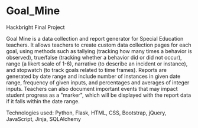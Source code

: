 Goal_Mine
=========

Hackbright Final Project

Goal Mine is a data collection and report generator for Special Education teachers. It allows teachers to create custom data collection pages for each goal, using methods such as tallying (tracking how many times a behavior is observed), true/false (tracking whether a behavior did or did not occur), range (a likert scale of 1-6), narrative (to describe an incident or instance), and stopwatch (to track goals related to time frames). Reports are generated by date range and include number of instances in given date range, frequency of given inputs, and percentages and averages of integer inputs. Teachers can also document important events that may impact student progress as a "marker", which will be displayed with the report data if it falls within the date range. 

Technologies used: Python, Flask, HTML, CSS, Bootstrap, jQuery, JavaScript, Jinja, SQLAlchemy
